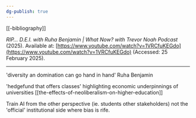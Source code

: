 ```yaml
---
dg-publish: true
---
```

[[-bibliography]]

_RIP… D.E.I. with Ruha Benjamin | What Now? with Trevor Noah Podcast_ (2025). Available at: [https://www.youtube.com/watch?v=1VRCfuKEGdo](https://www.youtube.com/watch?v=1VRCfuKEGdo) (Accessed: 25 February 2025).

---

'diversity an domination can go hand in hand' Ruha Benjamin

'hedgefund that offers classes' highlighting economic underpinnings of universities [[the-effects-of-neoliberalism-on-higher-education]] 

Train AI from the other perspective (ie. students other stakeholders) not the 'official' institutional side where bias is rife.